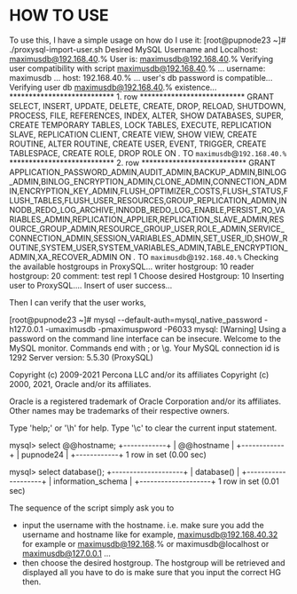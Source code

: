 # HOW TO USE
To use this, I have a simple usage on how do I use it:
[root@pupnode23 ~]# ./proxysql-import-user.sh
Desired MySQL Username and Localhost: maximusdb@192.168.40.%
User is: maximusdb@192.168.40.%
Verifying user compatibility with script maximusdb@192.168.40.% ...
username: maximusdb ... host: 192.168.40.%
... user's db password is compatible...
Verifying user db maximusdb@192.168.40.% existence...
*************************** 1. row ***************************
GRANT SELECT, INSERT, UPDATE, DELETE, CREATE, DROP, RELOAD, SHUTDOWN, PROCESS, FILE, REFERENCES, INDEX, ALTER, SHOW DATABASES, SUPER, CREATE TEMPORARY TABLES, LOCK TABLES, EXECUTE, REPLICATION SLAVE, REPLICATION CLIENT, CREATE VIEW, SHOW VIEW, CREATE ROUTINE, ALTER ROUTINE, CREATE USER, EVENT, TRIGGER, CREATE TABLESPACE, CREATE ROLE, DROP ROLE ON *.* TO `maximusdb`@`192.168.40.%`
*************************** 2. row ***************************
GRANT APPLICATION_PASSWORD_ADMIN,AUDIT_ADMIN,BACKUP_ADMIN,BINLOG_ADMIN,BINLOG_ENCRYPTION_ADMIN,CLONE_ADMIN,CONNECTION_ADMIN,ENCRYPTION_KEY_ADMIN,FLUSH_OPTIMIZER_COSTS,FLUSH_STATUS,FLUSH_TABLES,FLUSH_USER_RESOURCES,GROUP_REPLICATION_ADMIN,INNODB_REDO_LOG_ARCHIVE,INNODB_REDO_LOG_ENABLE,PERSIST_RO_VARIABLES_ADMIN,REPLICATION_APPLIER,REPLICATION_SLAVE_ADMIN,RESOURCE_GROUP_ADMIN,RESOURCE_GROUP_USER,ROLE_ADMIN,SERVICE_CONNECTION_ADMIN,SESSION_VARIABLES_ADMIN,SET_USER_ID,SHOW_ROUTINE,SYSTEM_USER,SYSTEM_VARIABLES_ADMIN,TABLE_ENCRYPTION_ADMIN,XA_RECOVER_ADMIN ON *.* TO `maximusdb`@`192.168.40.%`
Checking the available hostgroups in ProxySQL...
writer hostgroup: 10
reader hostgroup: 20
comment: test repl 1
Choose desired Hostgroup: 10
Inserting user to ProxySQL....
Insert of user success...

Then I can verify that the user works,

[root@pupnode23 ~]# mysql --default-auth=mysql_native_password -h127.0.0.1 -umaximusdb -pmaximuspword -P6033
mysql: [Warning] Using a password on the command line interface can be insecure.
Welcome to the MySQL monitor.  Commands end with ; or \g.
Your MySQL connection id is 1292
Server version: 5.5.30 (ProxySQL)


Copyright (c) 2009-2021 Percona LLC and/or its affiliates
Copyright (c) 2000, 2021, Oracle and/or its affiliates.


Oracle is a registered trademark of Oracle Corporation and/or its
affiliates. Other names may be trademarks of their respective
owners.


Type 'help;' or '\h' for help. Type '\c' to clear the current input statement.


mysql> select @@hostname;
+------------+
| @@hostname |
+------------+
| pupnode24  |
+------------+
1 row in set (0.00 sec)


mysql> select database();
+--------------------+
| database()        |
+--------------------+
| information_schema |
+--------------------+
1 row in set (0.01 sec)


The sequence of the script simply ask you to
- input the username with the hostname. i.e. make sure you add the username and hostname like for example,
maximusdb@192.168.40.32 for example or maximusdb@192.168.% or maximusdb@localhost or maximusdb@127.0.0.1 ...
- then choose the desired hostgroup. The hostgroup will be retrieved and displayed all you have to do is make sure that you input the correct HG then.

